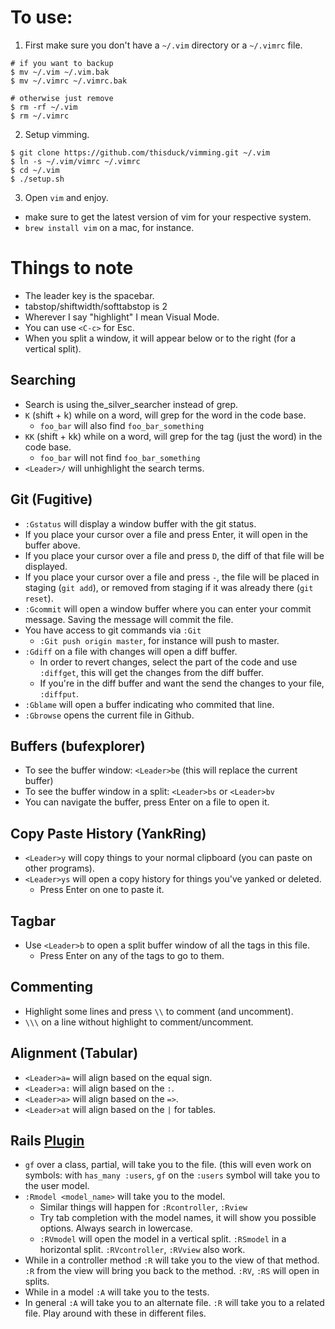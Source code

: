 # To use:

1. First make sure you don't have a `~/.vim` directory or a `~/.vimrc` file.

  ```
  # if you want to backup
  $ mv ~/.vim ~/.vim.bak
  $ mv ~/.vimrc ~/.vimrc.bak

  # otherwise just remove
  $ rm -rf ~/.vim
  $ rm ~/.vimrc
  ```

2. Setup vimming.

  ```
  $ git clone https://github.com/thisduck/vimming.git ~/.vim
  $ ln -s ~/.vim/vimrc ~/.vimrc
  $ cd ~/.vim
  $ ./setup.sh
  ```

3. Open `vim` and enjoy.
  - make sure to get the latest version of vim for your respective system.
  - `brew install vim` on a mac, for instance.

# Things to note

- The leader key is the spacebar.
- tabstop/shiftwidth/softtabstop is 2
- Wherever I say "highlight" I mean Visual Mode.
- You can use `<C-c>` for Esc.
- When you split a window, it will appear below or to the right (for a vertical
  split).

## Searching

- Search is using the_silver_searcher instead of grep.
- `K` (shift + k) while on a word, will grep for the word in the code base.
  - `foo_bar` will also find `foo_bar_something`
- `KK` (shift + kk) while on a word, will grep for the tag (just the word) in the code base.
  - `foo_bar` will not find `foo_bar_something`
- `<Leader>/` will unhighlight the search terms.

## Git (Fugitive)

- `:Gstatus` will display a window buffer with the git status.
 - If you place your cursor over a file and press Enter, it will open in the
   buffer above.
 - If you place your cursor over a file and press `D`, the diff of that file
   will be displayed.
 - If you place your cursor over a file and press `-`, the file will be placed
   in staging (`git add`), or removed from staging if it was already there (`git
   reset`).
- `:Gcommit` will open a window buffer where you can enter your commit message.
  Saving the message will commit the file.
- You have access to git commands via `:Git`
  - `:Git push origin master`, for instance will push to master.
- `:Gdiff` on a file with changes will open a diff buffer.
  - In order to revert changes, select the part of the code and use `:diffget`,
    this will get the changes from the diff buffer.
  - If you're in the diff buffer and want the send the changes to your file,
    `:diffput`.
- `:Gblame` will open a buffer indicating who commited that line.
- `:Gbrowse` opens the current file in Github.

## Buffers (bufexplorer)

- To see the buffer window: `<Leader>be` (this will replace the current buffer)
- To see the buffer window in a split: `<Leader>bs` or `<Leader>bv`
- You can navigate the buffer, press Enter on a file to open it.

## Copy Paste History (YankRing)

- `<Leader>y` will copy things to your normal clipboard (you can paste on other
  programs).
- `<Leader>ys` will open a copy history for things you've yanked or deleted.
  - Press Enter on one to paste it.

## Tagbar

- Use `<Leader>b` to open a split buffer window of all the tags in this file.
  - Press Enter on any of the tags to go to them.

## Commenting

- Highlight some lines and press `\\` to comment (and uncomment).
- `\\\` on a line without highlight to comment/uncomment.

## Alignment (Tabular)

- `<Leader>a=` will align based on the equal sign.
- `<Leader>a:` will align based on the `:`.
- `<Leader>a>` will align based on the `=>`.
- `<Leader>at` will align based on the `|` for tables.

## Rails [Plugin](https://github.com/tpope/vim-rails)

- `gf` over a class, partial, will take you to the file. (this will even work on
  symbols: with `has_many :users`, `gf` on the `:users` symbol will take you to
  the user model.
- `:Rmodel <model_name>` will take you to the model.
  - Similar things will happen for `:Rcontroller`, `:Rview`
  - Try tab completion with the model names, it will show you possible options. Always search in lowercase.
  - `:RVmodel` will open the model in a vertical split. `:RSmodel` in a
    horizontal split. `:RVcontroller`, `:RVview` also work.
- While in a controller method `:R` will take you to the view of that method.
  `:R` from the view will bring you back to the method. `:RV`, `:RS` will open
  in splits.
- While in a model `:A` will take you to the tests.
- In general `:A` will take you to an alternate file. `:R` will take you to a
  related file. Play around with these in different files.
